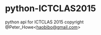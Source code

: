 python-ICTCLAS2015
==================

python api for ICTCLAS 2015 copyright @Peter_Howe&lt;haobibo@gmail.com>
